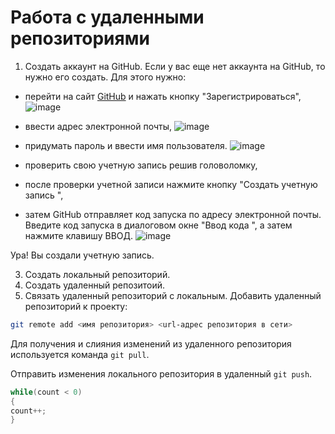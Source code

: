 # **Работа с удаленными репозиториями**
1. Создать аккаунт на GitHub.
   Если у вас еще нет аккаунта на GitHub, то нужно его создать. Для этого нужно:
 * перейти на сайт [GitHub](https://github.com) и нажать кнопку "Зарегистрироваться",
   ![image](https://github.com/MilenaIllarionova/Remote1/assets/145788111/8e962514-3572-45d5-a685-eba2df08d4b9)

 * ввести адрес электронной почты,
   ![image](https://github.com/MilenaIllarionova/Remote1/assets/145788111/bd35705a-d07b-4f88-8db9-d699d5276cfc)

 * придумать пароль и ввести имя пользователя.
![image](https://github.com/MilenaIllarionova/Remote1/assets/145788111/fa439ef2-6ca5-4960-ba3b-a853dc06af62)

 * проверить свою учетную запись решив головоломку,
 * после проверки учетной записи нажмите кнопку "Создать учетную запись ",
 * затем GitHub отправляет код запуска по адресу электронной почты. Введите код запуска в диалоговом окне "Ввод кода ", а затем нажмите клавишу ВВОД.
![image](https://github.com/MilenaIllarionova/Remote1/assets/145788111/d66777ba-d804-49de-a51d-a7497c52aef8)

Ура! Вы создали учетную запись.

3. Создать локальный репозиторий.
4. Создать удаленный репозитоий.
5. Связать удаленный репозиторий с локальным.
Добавить удаленный репозиторий к проекту:
```Bash
git remote add <имя репозитория> <url-адрес репозитория в сети>
```
Для получения и слияния изменений из удаленного репозитория используется команда `git pull`.

 Отправить изменения локального репозитория в удаленный `git push`.

```C#
while(count < 0)
{
count++;
}
```
